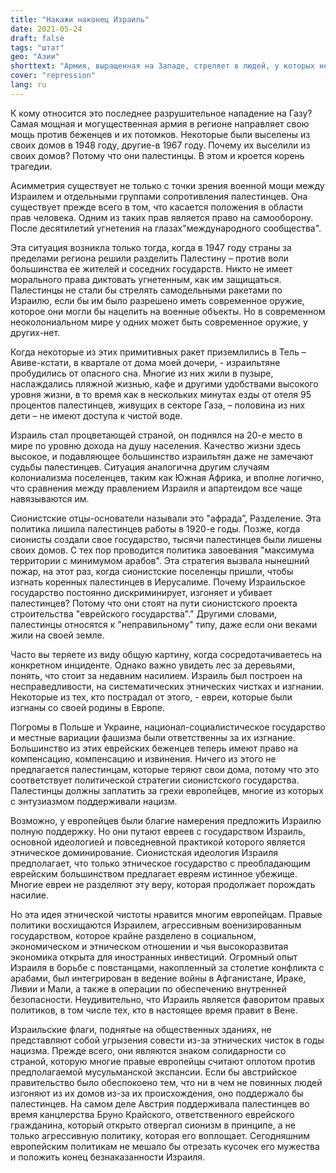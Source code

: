 ```yaml
---
title: "Накажи наконец Израиль"
date: 2021-05-24
draft: false
tags: "штат"
geo: "Азии"
shorttext: "Армия, выращенная на Западе, стреляет в людей, у которых нет систем оружия. Если со мной что-нибудь случится, я сделаю это сам."
cover: "repression"
lang: ru
---
```


К кому относится это последнее разрушительное нападение на Газу? Самая мощная и могущественная армия в регионе направляет свою мощь против беженцев и их потомков. Некоторые были выселены из своих домов в 1948 году, другие-в 1967 году. Почему их выселили из своих домов? Потому что они палестинцы. В этом и кроется корень трагедии.

Асимметрия существует не только с точки зрения военной мощи между Израилем и отдельными группами сопротивления палестинцев. Она существует прежде всего в том, что касается положения в области прав человека. Одним из таких прав является право на самооборону. После десятилетий угнетения на глазах"международного сообщества".

Эта ситуация возникла только тогда, когда в 1947 году страны за пределами региона решили разделить Палестину – против воли большинства ее жителей и соседних государств. Никто не имеет морального права диктовать угнетенным, как им защищаться. Палестинцы не стали бы стрелять самодельными ракетами по Израилю, если бы им было разрешено иметь современное оружие, которое они могли бы нацелить на военные объекты. Но в современном неоколониальном мире у одних может быть современное оружие, у других-нет.

Когда некоторые из этих примитивных ракет приземлились в Тель – Авиве-кстати, в квартале от дома моей дочери, - израильтяне пробудились от опасного сна. Многие из них жили в пузыре, наслаждались пляжной жизнью, кафе и другими удобствами высокого уровня жизни, в то время как в нескольких минутах езды от отеля 95 процентов палестинцев, живущих в секторе Газа, – половина из них дети – не имеют доступа к чистой воде.

Израиль стал процветающей страной, он поднялся на 20-е место в мире по уровню дохода на душу населения.  Качество жизни здесь высокое, и подавляющее большинство израильтян даже не замечают судьбы палестинцев. Ситуация аналогична другим случаям колониализма поселенцев, таким как Южная Африка, и вполне логично, что сравнения между правлением Израиля и апартеидом все чаще навязываются им.

Сионистские отцы-основатели называли это "афрада”, Разделение. Эта политика лишила палестинцев работы в 1920-е годы. Позже, когда сионисты создали свое государство, тысячи палестинцев были лишены своих домов. С тех пор проводится политика завоевания "максимума территории с минимумом арабов". Эта стратегия вызвала нынешний пожар, на этот раз, когда сионистские поселенцы пришли, чтобы изгнать коренных палестинцев в Иерусалиме. Почему Израильское государство постоянно дискриминирует, изгоняет и убивает палестинцев? Потому что они стоят на пути сионистского проекта строительства "еврейского государства"." Другими словами, палестинцы относятся к "неправильному" типу, даже если они веками жили на своей земле.

Часто вы теряете из виду общую картину, когда сосредотачиваетесь на конкретном инциденте. Однако важно увидеть лес за деревьями, понять, что стоит за недавним насилием. Израиль был построен на несправедливости, на систематических этнических чистках и изгнании. Некоторые из тех, кто пострадал от этого, - евреи, которые были изгнаны со своей родины в Европе.

Погромы в Польше и Украине, национал-социалистическое государство и местные вариации фашизма были ответственны за их изгнание. Большинство из этих еврейских беженцев теперь имеют право на компенсацию, компенсацию и извинения. Ничего из этого не предлагается палестинцам, которые теряют свои дома, потому что это соответствует политической стратегии сионистского государства. Палестинцы должны заплатить за грехи европейцев, многие из которых с энтузиазмом поддерживали нацизм.

Возможно, у европейцев были благие намерения предложить Израилю полную поддержку. Но они путают евреев с государством Израиль, основной идеологией и повседневной практикой которого является этническое доминирование. Сионистская идеология Израиля предполагает, что только этническое государство с преобладающим еврейским большинством предлагает евреям истинное убежище. Многие евреи не разделяют эту веру, которая продолжает порождать насилие.

Но эта идея этнической чистоты нравится многим европейцам. Правые политики восхищаются Израилем, агрессивным военизированным государством, которое крайне разделено в социальном, экономическом и этническом отношении и чья высокоразвитая экономика открыта для иностранных инвестиций. Огромный опыт Израиля в борьбе с повстанцами, накопленный за столетие конфликта с арабами, был интегрирован в ведение войны в Афганистане, Ираке, Ливии и Мали, а также в операции по обеспечению внутренней безопасности. Неудивительно, что Израиль является фаворитом правых политиков, в том числе тех, кто в настоящее время правит в Вене.

Израильские флаги, поднятые на общественных зданиях, не представляют собой угрызения совести из-за этнических чисток в годы нацизма. Прежде всего, они являются знаком солидарности со страной, которую многие правые европейцы считают оплотом против предполагаемой мусульманской экспансии. Если бы австрийское правительство было обеспокоено тем, что ни в чем не повинных людей изгоняют из их домов из-за их происхождения, оно поддержало бы палестинцев. На самом деле Австрия поддерживала палестинцев во время канцлерства Бруно Крайского, ответственного еврейского гражданина, который открыто отвергал сионизм в принципе, а не только агрессивную политику, которая его воплощает. Сегодняшним европейским политикам не мешало бы отрезать кусочек его мужества и положить конец безнаказанности Израиля.
